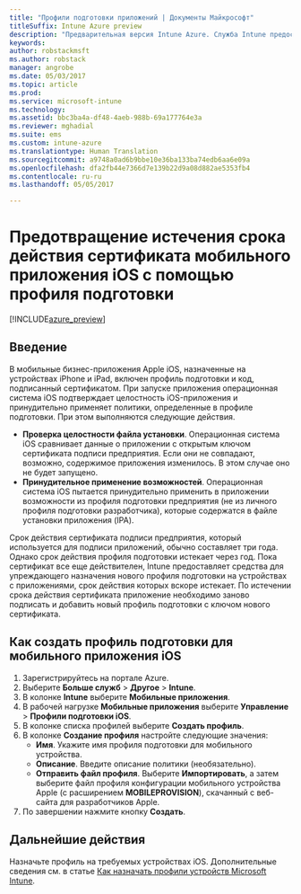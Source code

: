 ```yaml
---
title: "Профили подготовки приложений | Документы Майкрософт"
titleSuffix: Intune Azure preview
description: "Предварительная версия Intune Azure. Служба Intune предоставляет средства для упреждающего назначения нового профиля подготовки на устройствах с приложениями, срок действия которых вскоре истекает."
keywords: 
author: robstackmsft
ms.author: robstack
manager: angrobe
ms.date: 05/03/2017
ms.topic: article
ms.prod: 
ms.service: microsoft-intune
ms.technology: 
ms.assetid: bbc3ba4a-df48-4aeb-988b-69a177764e3a
ms.reviewer: mghadial
ms.suite: ems
ms.custom: intune-azure
ms.translationtype: Human Translation
ms.sourcegitcommit: a9748a0ad6b9bbe10e36ba133ba74edb6aa6e09a
ms.openlocfilehash: dfa2fb44e7366d7e139b22d9a08d882ae5353fb4
ms.contentlocale: ru-ru
ms.lasthandoff: 05/05/2017

---
```


# <a name="use-ios-mobile-provisioning-profiles-to-prevent-your-apps-from-expiring"></a>Предотвращение истечения срока действия сертификата мобильного приложения iOS с помощью профиля подготовки

[!INCLUDE[azure_preview](../includes/azure_preview.md)]

## <a name="introduction"></a>Введение

В мобильные бизнес-приложения Apple iOS, назначенные на устройствах iPhone и iPad, включен профиль подготовки и код, подписанный сертификатом. При запуске приложения операционная система iOS подтверждает целостность iOS-приложения и принудительно применяет политики, определенные в профиле подготовки. При этом выполняются следующие действия.

- **Проверка целостности файла установки**. Операционная система iOS сравнивает данные о приложении с открытым ключом сертификата подписи предприятия. Если они не совпадают, возможно, содержимое приложения изменилось. В этом случае оно не будет запущено.
- **Принудительное применение возможностей**. Операционная система iOS пытается принудительно применить в приложении возможности из профиля подготовки предприятия (не из личного профиля подготовки разработчика), которые содержатся в файле установки приложения (IPA).


Срок действия сертификата подписи предприятия, который используется для подписи приложений, обычно составляет три года. Однако срок действия профиля подготовки истекает через год. Пока сертификат все еще действителен, Intune предоставляет средства для упреждающего назначения нового профиля подготовки на устройствах с приложениями, срок действия которых вскоре истекает.
По истечении срока действия сертификата приложение необходимо заново подписать и добавить новый профиль подготовки с ключом нового сертификата.


## <a name="how-to-create-an-ios-mobile-app-provisioning-profile"></a>Как создать профиль подготовки для мобильного приложения iOS

1. Зарегистрируйтесь на портале Azure.
2. Выберите **Больше служб** > **Другое** > **Intune**.
3. В колонке **Intune** выберите **Мобильные приложения**.
1.  В рабочей нагрузке **Мобильные приложения** выберите **Управление** > **Профили подготовки iOS**.
2.  В колонке списка профилей выберите **Создать профиль**.
3. В колонке **Создание профиля** настройте следующие значения:
    - **Имя**. Укажите имя профиля подготовки для мобильного устройства.
    - **Описание**. Введите описание политики (необязательно).
    - **Отправить файл профиля**. Выберите **Импортировать**, а затем выберите файл профиля конфигурации мобильного устройства Apple (с расширением **MOBILEPROVISION**), скачанный с веб-сайта для разработчиков Apple.
4. По завершении нажмите кнопку **Создать**.

## <a name="next-steps"></a>Дальнейшие действия

Назначьте профиль на требуемых устройствах iOS. Дополнительные сведения см. в статье [Как назначать профили устройств Microsoft Intune](/intune-azure/configure-devices/how-to-assign-device-profiles).

